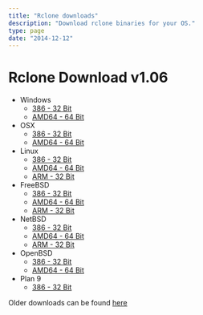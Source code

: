 ```yaml
---
title: "Rclone downloads"
description: "Download rclone binaries for your OS."
type: page
date: "2014-12-12"
---
```


Rclone Download v1.06
=====================

  * Windows
    * [386 - 32 Bit](http://downloads.rclone.org/rclone-v1.06-windows-386.zip)
    * [AMD64 - 64 Bit](http://downloads.rclone.org/rclone-v1.06-windows-amd64.zip)
  * OSX
    * [386 - 32 Bit](http://downloads.rclone.org/rclone-v1.06-osx-386.zip)
    * [AMD64 - 64 Bit](http://downloads.rclone.org/rclone-v1.06-osx-amd64.zip)
  * Linux
    * [386 - 32 Bit](http://downloads.rclone.org/rclone-v1.06-linux-386.zip)
    * [AMD64 - 64 Bit](http://downloads.rclone.org/rclone-v1.06-linux-amd64.zip)
    * [ARM - 32 Bit](http://downloads.rclone.org/rclone-v1.06-linux-arm.zip)
  * FreeBSD
    * [386 - 32 Bit](http://downloads.rclone.org/rclone-v1.06-freebsd-386.zip)
    * [AMD64 - 64 Bit](http://downloads.rclone.org/rclone-v1.06-freebsd-amd64.zip)
    * [ARM - 32 Bit](http://downloads.rclone.org/rclone-v1.06-freebsd-arm.zip)
  * NetBSD
    * [386 - 32 Bit](http://downloads.rclone.org/rclone-v1.06-netbsd-386.zip)
    * [AMD64 - 64 Bit](http://downloads.rclone.org/rclone-v1.06-netbsd-amd64.zip)
    * [ARM - 32 Bit](http://downloads.rclone.org/rclone-v1.06-netbsd-arm.zip)
  * OpenBSD
    * [386 - 32 Bit](http://downloads.rclone.org/rclone-v1.06-openbsd-386.zip)
    * [AMD64 - 64 Bit](http://downloads.rclone.org/rclone-v1.06-openbsd-amd64.zip)
  * Plan 9
    * [386 - 32 Bit](http://downloads.rclone.org/rclone-v1.06-plan9-386.zip)

Older downloads can be found [here](http://downloads.rclone.org/)
